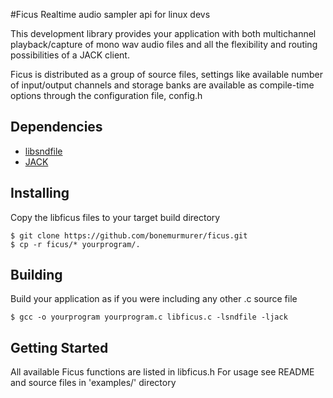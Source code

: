 #Ficus
Realtime audio sampler api for linux devs

This development library provides your application with both multichannel playback/capture of mono wav audio files and all the flexibility and routing possibilities of a JACK client.

Ficus is distributed as a group of source files, settings like available number of input/output channels and storage banks are available as compile-time options through the configuration file, config.h

## Dependencies
 - [libsndfile](http://www.mega-nerd.com/libsndfile/)
 - [JACK](http://jackaudio.org/)

## Installing
Copy the libficus files to your target build directory
```
$ git clone https://github.com/bonemurmurer/ficus.git
$ cp -r ficus/* yourprogram/.
```

## Building
Build your application as if you were including any other .c source file
```
$ gcc -o yourprogram yourprogram.c libficus.c -lsndfile -ljack
```

## Getting Started
All available Ficus functions are listed in libficus.h
For usage see README and source files in 'examples/' directory
